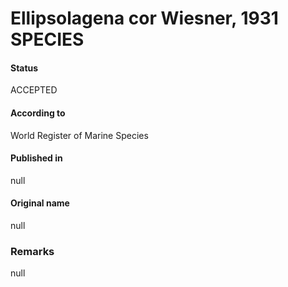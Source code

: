 Ellipsolagena cor Wiesner, 1931 SPECIES
=======

#### Status
ACCEPTED

#### According to
World Register of Marine Species

#### Published in
null

#### Original name
null

### Remarks
null